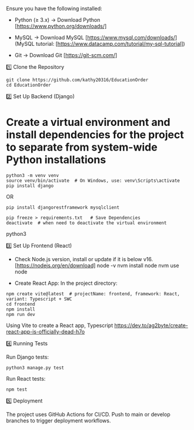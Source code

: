 Ensure you have the following installed:​​ 

* Python (≥ 3.x) → Download Python [https://www.python.org/downloads/]



* MySQL → Download MySQL [https://www.mysql.com/downloads/] (MySQL tutorial: [https://www.datacamp.com/tutorial/my-sql-tutorial])

* Git → Download Git [https://git-scm.com/]

1️⃣ Clone the Repository
```
git clone https://github.com/kathy20316/EducationOrder
cd EducationOrder
```

2️⃣ Set Up Backend (Django)

# Create a virtual environment and install dependencies for the project to separate from system-wide Python installations
```
python3 -m venv venv
source venv/bin/activate  # On Windows, use: venv\Scripts\activate
pip install django
```
OR 
```
pip install djangorestframework mysqlclient
```
```
pip freeze > requirements.txt   # Save Dependencies
deactivate  # when need to deactivate the virtual environment
```
python3 <filename>


3️⃣ Set Up Frontend (React)

* Check Node.js version, install or update if it is below v16. [https://nodejs.org/en/download]
node -v
nvm install node
nvm use node

* Create React App:
In the project directory:
```
npm create vite@latest  # projectName: frontend, framework: React, variant: Typescript + SWC
cd frontend
npm install
npm run dev
```
Using Vite to create a React app, Typescript
https://dev.to/ag2byte/create-react-app-is-officially-dead-h7o 

4️⃣ Running Tests

Run Django tests:
```
python3 manage.py test
```

Run React tests:
```
npm test
```

5️⃣ Deployment

The project uses GitHub Actions for CI/CD.
Push to main or develop branches to trigger deployment workflows.​​
